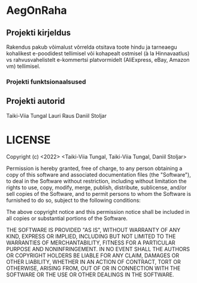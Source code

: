 # AegOnRaha

## Projekti kirjeldus
Rakendus pakub võimalust võrrelda otsitava toote hindu ja tarneaegu kohalikest e-poodidest tellimisel või kohapealt ostmisel (à la Hinnavaatlus) vs rahvusvahelistelt e-kommertsi platvormidelt (AliExpress, eBay, Amazon vm) tellimisel.

### Projekti funktsionaalsused

## Projekti autorid
Taiki-Viia Tungal
Lauri Raus
Daniil Stoljar
# LICENSE
Copyright (c) <2022> <Taiki-Viia Tungal, Taiki-Viia Tungal, Daniil Stoljar>

Permission is hereby granted, free of charge, to any person obtaining a copy of this software and associated documentation files (the "Software"), to deal in the Software without restriction, including without limitation the rights to use, copy, modify, merge, publish, distribute, sublicense, and/or sell copies of the Software, and to permit persons to whom the Software is furnished to do so, subject to the following conditions:

The above copyright notice and this permission notice shall be included in all copies or substantial portions of the Software.

THE SOFTWARE IS PROVIDED "AS IS", WITHOUT WARRANTY OF ANY KIND, EXPRESS OR IMPLIED, INCLUDING BUT NOT LIMITED TO THE WARRANTIES OF MERCHANTABILITY, FITNESS FOR A PARTICULAR PURPOSE AND NONINFRINGEMENT. IN NO EVENT SHALL THE AUTHORS OR COPYRIGHT HOLDERS BE LIABLE FOR ANY CLAIM, DAMAGES OR OTHER LIABILITY, WHETHER IN AN ACTION OF CONTRACT, TORT OR OTHERWISE, ARISING FROM, OUT OF OR IN CONNECTION WITH THE SOFTWARE OR THE USE OR OTHER DEALINGS IN THE SOFTWARE.